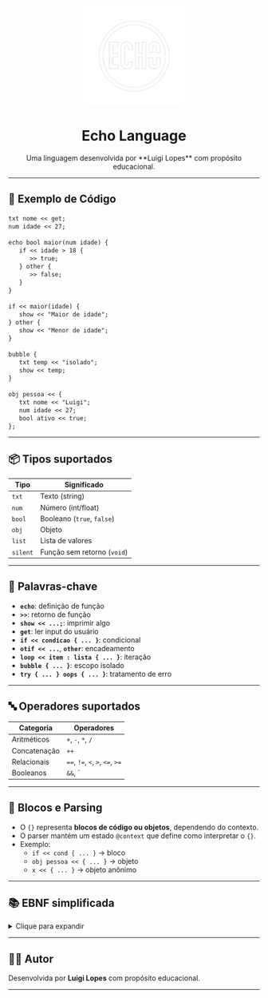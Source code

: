 <p align="center">
  <img src="./logo_echo.png" alt="Echo Logo" width="200"/>
</p>

<h1 align="center">Echo Language</h1>
<p align="center">
Uma linguagem desenvolvida por **Luigi Lopes** com propósito educacional.
</p>


---

## 🚀 Exemplo de Código

```echo
txt nome << get;
num idade << 27;

echo bool maior(num idade) {
   if << idade > 18 {
      >> true;
   } other {
      >> false;
   }
}

if << maior(idade) {
   show << "Maior de idade";
} other {
   show << "Menor de idade";
}

bubble {
   txt temp << "isolado";
   show << temp;
}

obj pessoa << {
   txt nome << "Luigi";
   num idade << 27;
   bool ativo << true;
};
```

---

## 📦 Tipos suportados

| Tipo     | Significado                 |
|----------|-----------------------------|
| `txt`    | Texto (string)              |
| `num`    | Número (int/float)          |
| `bool`   | Booleano (`true`, `false`)  |
| `obj`    | Objeto                      |
| `list`   | Lista de valores            |
| `silent` | Função sem retorno (`void`) |

---

## 🧠 Palavras-chave

- **`echo`**: definição de função  
- **`>>`**: retorno de função  
- **`show << ...;`**: imprimir algo  
- **`get`**: ler input do usuário  
- **`if << condicao { ... }`**: condicional  
- **`otif << ...`**, **`other`**: encadeamento  
- **`loop << item : lista { ... }`**: iteração  
- **`bubble { ... }`**: escopo isolado  
- **`try { ... } oops { ... }`**: tratamento de erro

---

## 🔤 Operadores suportados

| Categoria   | Operadores                    |
|-------------|-------------------------------|
| Aritméticos | `+`, `-`, `*`, `/`            |
| Concatenação | `++`                          |
| Relacionais | `==`, `!=`, `<`, `>`, `<=`, `>=` |
| Booleanos   | `&&`, `||`, `!`               |

---

## 🧩 Blocos e Parsing

- O `{}` representa **blocos de código ou objetos**, dependendo do contexto.
- O parser mantém um estado `@context` que define como interpretar o `{}`.
- Exemplo:
  - `if << cond { ... }` → bloco
  - `obj pessoa << { ... }` → objeto
  - `x << { ... }` → objeto anônimo

---

## 📚 EBNF simplificada

<details>
<summary>Clique para expandir</summary>

```ebnf
programa         = { declaração } ;
declaração       = bloco | definicao_funcao | condicional | repeticao | escopo_isolado |
                   excecao | atribuicao | reatribuicao | chamada_funcao | comando_show | ";" ;
bloco            = "{" , { declaração } , "}" ;
tipo             = "txt" | "num" | "bool" | "obj" | "list" | "silent" ;
atribuicao       = tipo , identificador , "<<" , expressao , ";" ;
reatribuicao     = identificador , "<<" , expressao , ";" ;
definicao_funcao = "echo" , tipo , identificador , "(" , [ parametros ] , ")" , bloco ;
retorno          = ">>" , expressao , ";" ;
condicional      = "if" , "<<" , expressao , bloco ,
                   { "otif" , "<<" , expressao , bloco } ,
                   [ "other" , bloco ] ;
repeticao        = "loop" , "<<" , ( identificador , ":" , identificador | numero , "times" ) , bloco ;
comando_show     = "show" , "<<" , expressao , ";" ;
comando_get      = "get" ;  // usado como expressão
excecao          = "try" , bloco , "oops" , bloco ;
escopo_isolado   = "bubble" , bloco ;
expressao        = ... // ver versão completa
objeto           = "{" , { atribuicao } , "}" ;
lista            = "[" , [ expressao , { "," , expressao } ] , "]" ;
```

</details>

---

## 👨‍💻 Autor

Desenvolvida por **Luigi Lopes** com propósito educacional.

---
